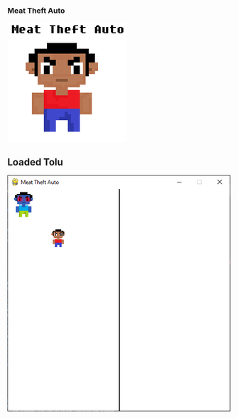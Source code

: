 <h3>Meat Theft Auto</h3>
<img src="https://github.com/thatjohnguy/meat-theft-auto/blob/main/TOLU.png">

<br>
<h2>Loaded Tolu</h2>
<img src="https://github.com/thatjohnguy/meat-theft-auto/blob/main/loaded-character.png">
